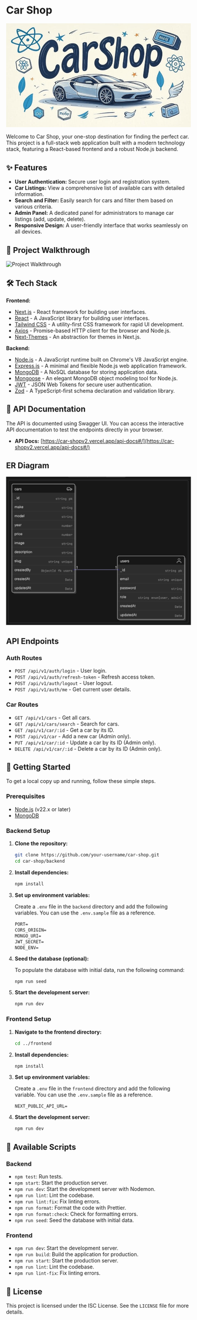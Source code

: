 # Car Shop

![Car Shop Banner](backend/docs/car-shop.jpg)

Welcome to Car Shop, your one-stop destination for finding the perfect car. This project is a full-stack web application built with a modern technology stack, featuring a React-based frontend and a robust Node.js backend.

## ✨ Features

-   **User Authentication:** Secure user login and registration system.
-   **Car Listings:** View a comprehensive list of available cars with detailed information.
-   **Search and Filter:** Easily search for cars and filter them based on various criteria.
-   **Admin Panel:** A dedicated panel for administrators to manage car listings (add, update, delete).
-   **Responsive Design:** A user-friendly interface that works seamlessly on all devices.

## 🚀 Project Walkthrough

![Project Walkthrough](frontend/public/shop-car-walkthrough.gif)

## 🛠️ Tech Stack

**Frontend:**

-   [Next.js](https://nextjs.org/) - React framework for building user interfaces.
-   [React](https://reactjs.org/) - A JavaScript library for building user interfaces.
-   [Tailwind CSS](https://tailwindcss.com/) - A utility-first CSS framework for rapid UI development.
-   [Axios](https://axios-http.com/) - Promise-based HTTP client for the browser and Node.js.
-   [Next-Themes](https://github.com/pacocoursey/next-themes) - An abstraction for themes in Next.js.

**Backend:**

-   [Node.js](https://nodejs.org/) - A JavaScript runtime built on Chrome's V8 JavaScript engine.
-   [Express.js](https://expressjs.com/) - A minimal and flexible Node.js web application framework.
-   [MongoDB](https://www.mongodb.com/) - A NoSQL database for storing application data.
-   [Mongoose](https://mongoosejs.com/) - An elegant MongoDB object modeling tool for Node.js.
-   [JWT](https://jwt.io/) - JSON Web Tokens for secure user authentication.
-   [Zod](https://zod.dev/) - A TypeScript-first schema declaration and validation library.

## 📝 API Documentation

The API is documented using Swagger UI. You can access the interactive API documentation to test the endpoints directly in your browser.

-   **API Docs:** [https://car-shopv2.vercel.app/api-docs#/](https://car-shopv2.vercel.app/api-docs#/)

## ER Diagram

![ER Diagram](backend/docs/er-diagram.png)

## API Endpoints

### Auth Routes

- `POST /api/v1/auth/login` - User login.
- `POST /api/v1/auth/refresh-token` - Refresh access token.
- `POST /api/v1/auth/logout` - User logout.
- `POST /api/v1/auth/me` - Get current user details.

### Car Routes

- `GET /api/v1/cars` - Get all cars.
- `GET /api/v1/cars/search` - Search for cars.
- `GET /api/v1/car/:id` - Get a car by its ID.
- `POST /api/v1/car` - Add a new car (Admin only).
- `PUT /api/v1/car/:id` - Update a car by its ID (Admin only).
- `DELETE /api/v1/car/:id` - Delete a car by its ID (Admin only).

## 🏁 Getting Started

To get a local copy up and running, follow these simple steps.

### Prerequisites

-   [Node.js](https://nodejs.org/en/download/) (v22.x or later)
-   [MongoDB](https://www.mongodb.com/try/download/community)

### Backend Setup

1.  **Clone the repository:**

    ```bash
    git clone https://github.com/your-username/car-shop.git
    cd car-shop/backend
    ```

2.  **Install dependencies:**

    ```bash
    npm install
    ```

3.  **Set up environment variables:**

    Create a `.env` file in the `backend` directory and add the following variables. You can use the `.env.sample` file as a reference.

    ```env
    PORT=
    CORS_ORIGIN=
    MONGO_URI=
    JWT_SECRET=
    NODE_ENV=
    ```

4.  **Seed the database (optional):**

    To populate the database with initial data, run the following command:

    ```bash
    npm run seed
    ```

5.  **Start the development server:**

    ```bash
    npm run dev
    ```

### Frontend Setup

1.  **Navigate to the frontend directory:**

    ```bash
    cd ../frontend
    ```

2.  **Install dependencies:**

    ```bash
    npm install
    ```

3.  **Set up environment variables:**

    Create a `.env` file in the `frontend` directory and add the following variable. You can use the `.env.sample` file as a reference.

    ```env
    NEXT_PUBLIC_API_URL=
    ```

4.  **Start the development server:**

    ```bash
    npm run dev
    ```

## 📜 Available Scripts

### Backend

-   `npm test`: Run tests.
-   `npm start`: Start the production server.
-   `npm run dev`: Start the development server with Nodemon.
-   `npm run lint`: Lint the codebase.
-   `npm run lint:fix`: Fix linting errors.
-   `npm run format`: Format the code with Prettier.
-   `npm run format:check`: Check for formatting errors.
-   `npm run seed`: Seed the database with initial data.

### Frontend

-   `npm run dev`: Start the development server.
-   `npm run build`: Build the application for production.
-   `npm run start`: Start the production server.
-   `npm run lint`: Lint the codebase.
-   `npm run lint-fix`: Fix linting errors.

## 📄 License

This project is licensed under the ISC License. See the `LICENSE` file for more details.